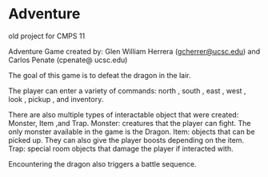 # Adventure
old project for CMPS 11

Adventure Game created by:
Glen William Herrera (gcherrer@ucsc.edu) and Carlos Penate (cpenate@ ucsc.edu)

The goal of this game is to defeat the dragon in the lair.
  
The player can enter a variety of commands: north , south , east , west , look , pickup , and inventory.
  
There are also multiple types of interactable object that were created: Monster, Item ,and Trap.
  Monster: creatures that the player can fight. The only monster available in the game is the Dragon.
  Item: objects that can be picked up. They can also give the player boosts depending on the item.
  Trap: special room objects that damage the player if interacted with.
  
Encountering the dragon also triggers a battle sequence.
  
